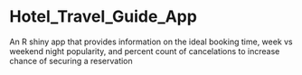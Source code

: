# Hotel_Travel_Guide_App
An R shiny app that provides information on the ideal booking time, week vs weekend night popularity, and percent count of cancelations to increase chance of securing a reservation
